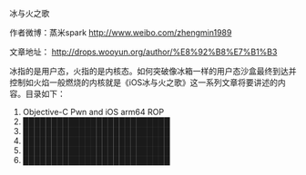 冰与火之歌

作者微博：蒸米spark http://www.weibo.com/zhengmin1989

文章地址： http://drops.wooyun.org/author/%E8%92%B8%E7%B1%B3

冰指的是用户态，火指的是内核态。如何突破像冰箱一样的用户态沙盒最终到达并控制如火焰一般燃烧的内核就是《iOS冰与火之歌》这一系列文章将要讲述的内容。目录如下：

1. Objective-C Pwn and iOS arm64 ROP
2. ██████████████████████████
3. ██████████████████████████
4. ██████████████████████████
5. ██████████████████████████
6. ██████████████████████████



